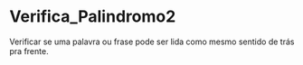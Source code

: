 # Verifica_Palindromo2
Verificar se uma palavra ou frase pode ser lida como mesmo sentido de trás pra frente.
